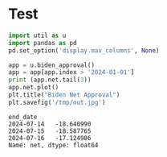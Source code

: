 # Test

```python
import util as u
import pandas as pd
pd.set_option('display.max_columns', None)
```






























```python
app = u.biden_approval()
app = app[app.index > '2024-01-01']
print (app.net.tail(3))
app.net.plot()
plt.title("Biden Net Approval")
plt.savefig('/tmp/out.jpg')
```

```text
end_date
2024-07-14   -18.640990
2024-07-15   -18.587765
2024-07-16   -17.124986
Name: net, dtype: float64
```








